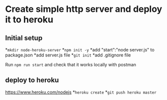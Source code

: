 # Create simple http server and deploy it to heroku
## Initial setup
*`mkdir node-heroku-server`
*`npm init -y`
*add "start":"node server.js" to package.json
*add server.js file
*`git init`
*add .gitignore file

Run `npm run start` and check that it works locally with postman

## deploy to heroku
https://www.heroku.com/nodejs
*`heroku create`
*`git push heroku master`
